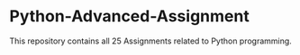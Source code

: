 # Python-Advanced-Assignment

This repository contains all 25 Assignments related to Python programming.
